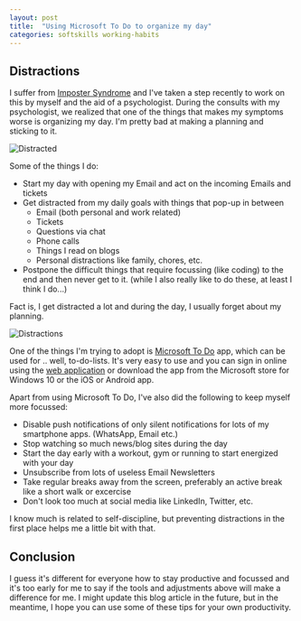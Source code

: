 ```yaml
---
layout: post
title:  "Using Microsoft To Do to organize my day"
categories: softskills working-habits
---
```


## Distractions

I suffer from [Imposter Syndrome](https://en.wikipedia.org/wiki/Impostor_syndrome) and I've taken a step recently to work on this by myself and the aid of a psychologist.
During the consults with my psychologist, we realized that one of the things that makes my symptoms worse is organizing my day. I'm pretty bad at making a planning and sticking to it.

![Distracted](/assets/images/reduce-distractions.jpg)

Some of the things I do:

- Start my day with opening my Email and act on the incoming Emails and tickets
- Get distracted from my daily goals with things that pop-up in between
  - Email (both personal and work related)
  - Tickets
  - Questions via chat
  - Phone calls
  - Things I read on blogs
  - Personal distractions like family, chores, etc.
- Postpone the difficult things that require focussing (like coding) to the end and then never get to it. (while I also really like to do these, at least I think I do...)

Fact is, I get distracted a lot and during the day, I usually forget about my planning.

![Distractions](/assets/images/distractions.jpg)

One of the things I'm trying to adopt is [Microsoft To Do](https://todo.microsoft.com/tasks/) app, which can be used for .. well, to-do-lists.
It's very easy to use and you can sign in online using the [web application](https://todo.microsoft.com/tasks/) or download the app from the Microsoft store for Windows 10 or the iOS or Android app.

Apart from using Microsoft To Do, I've also did the following to keep myself more focussed:

- Disable push notifications of only silent notifications for lots of my smartphone apps. (WhatsApp, Email etc.)
- Stop watching so much news/blog sites during the day
- Start the day early with a workout, gym or running to start energized with your day
- Unsubscribe from lots of useless Email Newsletters
- Take regular breaks away from the screen, preferably an active break like a short walk or excercise
- Don't look too much at social media like LinkedIn, Twitter, etc.

I know much is related to self-discipline, but preventing distractions in the first place helps me a little bit with that.

## Conclusion

I guess it's different for everyone how to stay productive and focussed and it's too early for me to say if the tools and adjustments above will make a difference for me. I might update this blog article in the future, but in the meantime, I hope you can use some of these tips for your own productivity.
